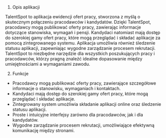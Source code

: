 1. Opis aplikacji

TalentSpot to aplikacja ewidencji ofert pracy, stworzona z myślą o skutecznym połączeniu pracodawców i kandydatów. Dzięki TalentSpot, pracodawcy mogą publikować oferty pracy, zawierając informacje dotyczące stanowiska, wymagań i pensji. Kandydaci natomiast mają dostęp do szerokiej gamy ofert pracy, które mogą przeglądać i składać aplikacje za pomocą zintegrowanego systemu. Aplikacja umożliwia również śledzenie statusu aplikacji, zapewniając wygodne zarządzanie procesem rekrutacji. TalentSpot to niezbędne narzędzie dla wszystkich poszukujących pracy i pracodawców, którzy pragną znaleźć idealne dopasowanie między umiejętnościami a wymaganiami zawodu.

2. Funkcje

-   Pracodawcy mogą publikować oferty pracy, zawierające szczegółowe informacje o stanowisku, wymaganiach i kontaktach.
-   Kandydaci mają dostęp do szerokiej gamy ofert pracy, które mogą przeglądać i składać aplikacje.
-   Zintegrowany system umożliwia składanie aplikacji online oraz śledzenie statusu aplikacji.
-   Proste i intuicyjne interfejsy zarówno dla pracodawców, jak i dla kandydatów.
-   Wygodne zarządzanie procesem rekrutacji, umożliwiające efektywną komunikację między stronami.

